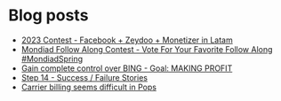 # Blog posts
<!-- BLOG-POST-LIST:START -->
- [2023 Contest - Facebook + Zeydoo + Monetizer in Latam](https://afflift.com/f/threads/2023-contest-facebook-zeydoo-monetizer-in-latam.10256/)
- [Mondiad Follow Along Contest - Vote For Your Favorite Follow Along #MondiadSpring](https://afflift.com/f/threads/mondiad-follow-along-contest-vote-for-your-favorite-follow-along-mondiadspring.10592/)
- [Gain complete control over BING - Goal: MAKING PROFIT](https://afflift.com/f/threads/gain-complete-control-over-bing-goal-making-profit.10586/)
- [Step 14 - Success / Failure Stories](https://afflift.com/f/threads/step-14-success-failure-stories.2951/)
- [Carrier billing seems difficult in Pops](https://afflift.com/f/threads/carrier-billing-seems-difficult-in-pops.10593/)
<!-- BLOG-POST-LIST:END -->
